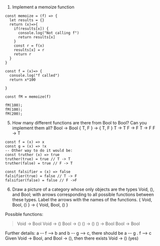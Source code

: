 1. Implement a memoize function
```
const memoize = (f) => {
  let results = {}
  return (x)=>{
    if(results[x]) {
      console.log("Not calling f")
      return results[x]
    }
    const r = f(x)
    results[x] = r
    return r
  }
}

const f = (x)=> { 
  console.log("f called")
  return x*100
  
}

const fM = memoize(f)

fM(100);
fM(100);
fM(200);
```

5. How many different functions are there from Bool to Bool? Can you implement them all?
Bool -> Bool
{ T, F } -> { T, F }
T -> T
F -> F
T -> F
F -> T
```
const f = (x) => x 
const g = (x) => !x
-- Other way to do it would be:
const truther (x) => true
truther(true) = true // T -> T
truther(false) = true // F -> T

const falsifier = (x) => false
falsifier(true) = false // T -> F
falsifier(false) = false // F ->F
```

6. Draw a picture of a category whose only objects are the types Void, (), and Bool; with arrows corresponding to all possible functions between these types. Label the arrows with the names of the functions.
{ Void, Bool, () } -> { Void, Bool, () }

Possible functions:
> Void -> Bool
> Void -> ()
> Bool -> ()
> () -> ()
> () -> Bool
> Bool -> Bool

Further details:
a -- f --> b and b -- g --> c, there should be a -- g . f --> c
Given Void -> Bool, and Bool -> (), then there exists Void -> () (yes)
